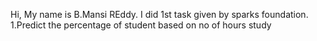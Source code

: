Hi, My name is B.Mansi REddy. I did 1st task given by sparks foundation.
1.Predict the percentage of student based on no of hours study
